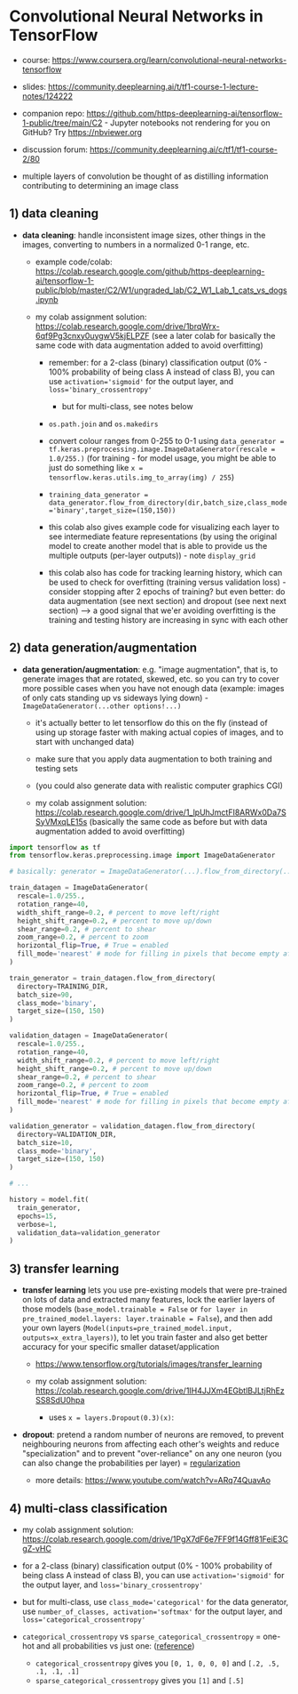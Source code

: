 # Convolutional Neural Networks in TensorFlow

- course: https://www.coursera.org/learn/convolutional-neural-networks-tensorflow

- slides: https://community.deeplearning.ai/t/tf1-course-1-lecture-notes/124222

- companion repo: https://github.com/https-deeplearning-ai/tensorflow-1-public/tree/main/C2 - Jupyter notebooks not rendering for you on GitHub? Try https://nbviewer.org

- discussion forum: https://community.deeplearning.ai/c/tf1/tf1-course-2/80

- multiple layers of convolution be thought of as distilling information contributing to determining an image class

## 1) data cleaning

- **data cleaning**: handle inconsistent image sizes, other things in the images, converting to numbers in a normalized 0-1 range, etc.

  - example code/colab: https://colab.research.google.com/github/https-deeplearning-ai/tensorflow-1-public/blob/master/C2/W1/ungraded_lab/C2_W1_Lab_1_cats_vs_dogs.ipynb

  - my colab assignment solution: https://colab.research.google.com/drive/1brqWrx-6qf9Pg3cnxy0uygwV5kjELPZF (see a later colab for basically the same code with data augmentation added to avoid overfitting)

    - remember: for a 2-class (binary) classification output (0% - 100% probability of being class A instead of class B), you can use `activation='sigmoid'` for the output layer, and `loss='binary_crossentropy'`

      - but for multi-class, see notes below

    - `os.path.join` and `os.makedirs`

    - convert colour ranges from 0-255 to 0-1 using `data_generator = tf.keras.preprocessing.image.ImageDataGenerator(rescale = 1.0/255.)` (for training - for model usage, you might be able to just do something like `x = tensorflow.keras.utils.img_to_array(img) / 255`)

    - `training_data_generator = data_generator.flow_from_directory(dir,batch_size,class_mode='binary',target_size=(150,150))`

    - this colab also gives example code for visualizing each layer to see intermediate feature representations (by using the original model to create another model that is able to provide us the multiple outputs (per-layer outputs)) - note `display_grid`

    - this colab also has code for tracking learning history, which can be used to check for overfitting (training versus validation loss) - consider stopping after 2 epochs of training? but even better: do data augmentation (see next section) and dropout (see next next section) --> a good signal that we'er avoiding overfitting is the training and testing history are increasing in sync with each other

## 2) data generation/augmentation

- **data generation/augmentation**: e.g. "image augmentation", that is, to generate images that are rotated, skewed, etc. so you can try to cover more possible cases when you have not enough data (example: images of only cats standing up vs sideways lying down) - `ImageDataGenerator(...other options!...)`

  - it's actually better to let tensorflow do this on the fly (instead of using up storage faster with making actual copies of images, and to start with unchanged data)

  - make sure that you apply data augmentation to both training and testing sets

  - (you could also generate data with realistic computer graphics CGI)

  - my colab assignment solution: https://colab.research.google.com/drive/1_lpUhJmctFI8ARWx0Da7SSyVMxqLE15s (basically the same code as before but with data augmentation added to avoid overfitting)

```py
import tensorflow as tf
from tensorflow.keras.preprocessing.image import ImageDataGenerator

# basically: generator = ImageDataGenerator(...).flow_from_directory(...)

train_datagen = ImageDataGenerator(
  rescale=1.0/255.,
  rotation_range=40,
  width_shift_range=0.2, # percent to move left/right
  height_shift_range=0.2, # percent to move up/down
  shear_range=0.2, # percent to shear
  zoom_range=0.2, # percent to zoom
  horizontal_flip=True, # True = enabled
  fill_mode='nearest' # mode for filling in pixels that become empty after transformations
)

train_generator = train_datagen.flow_from_directory(
  directory=TRAINING_DIR,
  batch_size=90,
  class_mode='binary',
  target_size=(150, 150)
)

validation_datagen = ImageDataGenerator(
  rescale=1.0/255.,
  rotation_range=40,
  width_shift_range=0.2, # percent to move left/right
  height_shift_range=0.2, # percent to move up/down
  shear_range=0.2, # percent to shear
  zoom_range=0.2, # percent to zoom
  horizontal_flip=True, # True = enabled
  fill_mode='nearest' # mode for filling in pixels that become empty after transformations
)

validation_generator = validation_datagen.flow_from_directory(
  directory=VALIDATION_DIR,
  batch_size=10,
  class_mode='binary',
  target_size=(150, 150)
)

# ...

history = model.fit(
  train_generator,
  epochs=15,
  verbose=1,
  validation_data=validation_generator
)
```

## 3) transfer learning

- **transfer learning** lets you use pre-existing models that were pre-trained on lots of data and extracted many features, lock the earlier layers of those models (`base_model.trainable = False` or `for layer in pre_trained_model.layers: layer.trainable = False`), and then add your own layers (`Model(inputs=pre_trained_model.input, outputs=x_extra_layers)`), to let you train faster and also get better accuracy for your specific smaller dataset/application

  - https://www.tensorflow.org/tutorials/images/transfer_learning

  - my colab assignment solution: https://colab.research.google.com/drive/1IH4JJXm4EGbtlBJLtjRhEzSS8SdU0hpa

    - uses `x = layers.Dropout(0.3)(x)`:

- **dropout**: pretend a random number of neurons are removed, to prevent neighbouring neurons from affecting each other's weights and reduce "specialization" and to prevent "over-reliance" on any one neuron (you can also change the probabilities per layer) = [regularization](https://github.com/hchiam/machineLearning/blob/master/more_notes/googleMLCrashCourse.md#:~:text=regularization%20%3D%20penalizing%20model%20complexity)

  - more details: https://www.youtube.com/watch?v=ARq74QuavAo

## 4) multi-class classification

- my colab assignment solution: https://colab.research.google.com/drive/1PgX7dF6e7FF9f14Gff81FeiE3CgZ-vHC

- for a 2-class (binary) classification output (0% - 100% probability of being class A instead of class B), you can use `activation='sigmoid'` for the output layer, and `loss='binary_crossentropy'`

- but for multi-class, use `class_mode='categorical'` for the data generator, use `number_of_classes, activation='softmax'` for the output layer, and `loss='categorical_crossentropy'`

- `categorical_crossentropy` vs `sparse_categorical_crossentropy` = one-hot and all probabilities vs just one: ([reference](https://stackoverflow.com/questions/58565394/what-is-the-difference-between-sparse-categorical-crossentropy-and-categorical-c/58566065#58566065))

  - `categorical_crossentropy` gives you `[0, 1, 0, 0, 0]` and `[.2, .5, .1, .1, .1]`
  - `sparse_categorical_crossentropy` gives you `[1]` and `[.5]`
